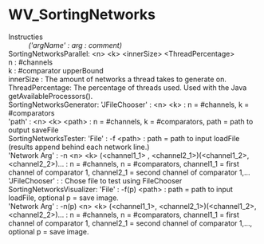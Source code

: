 # WV_SortingNetworks

<DL>

<DT>Instructies
	<DD><i>('argName' : arg : comment)</i>
	
<DT>SortingNetworksParallel:
&ltn&gt &ltk&gt &ltinnerSize&gt &ltThreadPercentage&gt
<br>n : #channels
<br>k : #comparator upperBound
<br>innerSize : The amount of networks a thread takes to generate on.
<br>ThreadPercentage: The percentage of threads used. Used with the Java getAvailableProcessors().

<DT>SortingNetworksGenerator:
'JFileChooser' : &ltn&gt &ltk&gt : n = #channels, k = #comparators </br>
'path' : &ltn&gt &ltk&gt &ltpath&gt : n = #channels, k = #comparators, path = path to output saveFile

<DT>SortingNetworksTester:
'File' : -f &ltpath&gt : path = path to input loadFile (results append behind each network line.) </br>
'Network Arg' : -n &ltn&gt &ltk&gt (&ltchannel1_1&gt , &ltchannel2_1&gt)(&ltchannel1_2&gt,&ltchannel2_2&gt)... : n = #channels, n = #comparators, channel1_1 = first channel of comparator 1, channel2_1 = second channel of comparator 1,... </br>
'JFileChooser' : : Chose file to test using FileChooser

<DT>SortingNetworksVisualizer:
'File' : -f(p) &ltpath&gt : path = path to input loadFile, optional p = save image. </br>
'Network Arg' : -n(p) &ltn&gt &ltk&gt (&ltchannel1_1&gt, &ltchannel2_1&gt)(&ltchannel1_2&gt,&ltchannel2_2&gt)... : n = #channels, n = #comparators, channel1_1 = first channel of comparator 1, channel2_1 = second channel of comparator 1,..., optional p = save image. </br>

</DL>
